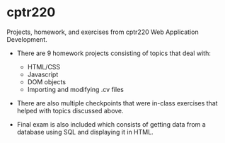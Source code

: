 # cptr220
Projects, homework, and exercises from cptr220 Web Application Development. 

* There are 9 homework projects consisting of topics that deal with: 
  * HTML/CSS
  * Javascript 
  * DOM objects 
  * Importing and modifying .cv files

* There are also multiple checkpoints that were in-class exercises that helped with topics discussed above. 
* Final exam is also included which consists of getting data from a database using SQL and displaying it in HTML.
